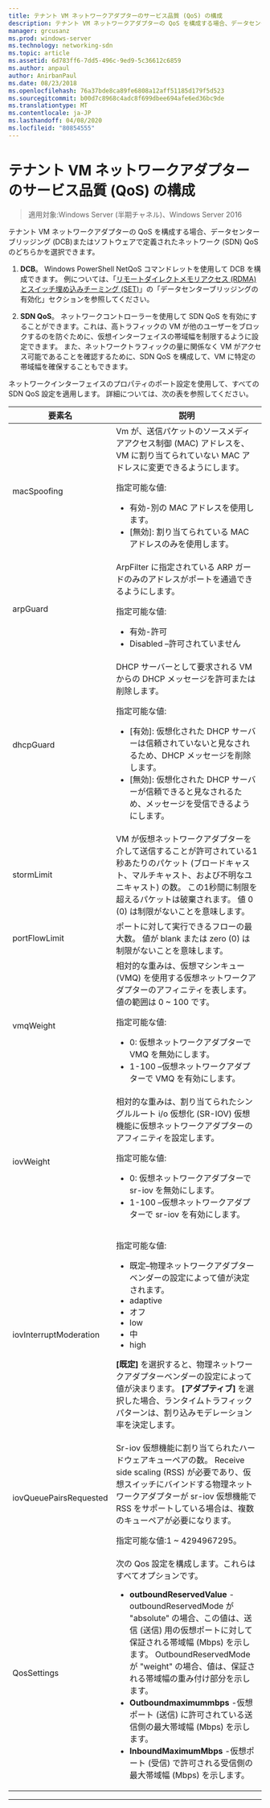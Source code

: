 ```yaml
---
title: テナント VM ネットワークアダプターのサービス品質 (QoS) の構成
description: テナント VM ネットワークアダプターの QoS を構成する場合、データセンターブリッジング \(DCB\)またはソフトウェアで定義されたネットワーク \(SDN\) QoS のどちらかを選択できます。
manager: grcusanz
ms.prod: windows-server
ms.technology: networking-sdn
ms.topic: article
ms.assetid: 6d783ff6-7dd5-496c-9ed9-5c36612c6859
ms.author: anpaul
author: AnirbanPaul
ms.date: 08/23/2018
ms.openlocfilehash: 76a37bde8ca89fe6808a12aff51185d179f5d523
ms.sourcegitcommit: b00d7c8968c4adc8f699dbee694afe6ed36bc9de
ms.translationtype: MT
ms.contentlocale: ja-JP
ms.lasthandoff: 04/08/2020
ms.locfileid: "80854555"
---
```

# <a name="configure-quality-of-service-qos-for-a-tenant-vm-network-adapter"></a>テナント VM ネットワークアダプターのサービス品質 (QoS) の構成

>適用対象:Windows Server (半期チャネル)、Windows Server 2016

テナント VM ネットワークアダプターの QoS を構成する場合、データセンターブリッジング \(DCB\)またはソフトウェアで定義されたネットワーク \(SDN\) QoS のどちらかを選択できます。

1.    **DCB**。 Windows PowerShell NetQoS コマンドレットを使用して DCB を構成できます。 例については、「[リモートダイレクトメモリアクセス (RDMA) とスイッチ埋め込みチーミング (SET)](../../../virtualization/hyper-v-virtual-switch/RDMA-and-Switch-Embedded-Teaming.md)」の「データセンターブリッジングの有効化」セクションを参照してください。

2.    **SDN QoS**。 ネットワークコントローラーを使用して SDN QoS を有効にすることができます。これは、高トラフィックの VM が他のユーザーをブロックするのを防ぐために、仮想インターフェイスの帯域幅を制限するように設定できます。  また、ネットワークトラフィックの量に関係なく VM がアクセス可能であることを確認するために、SDN QoS を構成して、VM に特定の帯域幅を確保することもできます。  

ネットワークインターフェイスのプロパティのポート設定を使用して、すべての SDN QoS 設定を適用します。 詳細については、次の表を参照してください。

|要素名|説明|
|------------|-----------| 
|macSpoofing| Vm が、送信パケットのソースメディアアクセス制御 \(MAC\) アドレスを、VM に割り当てられていない MAC アドレスに変更できるようにします。<p>指定可能な値:<ul><li>有効-別の MAC アドレスを使用します。</li><li>[無効]: 割り当てられている MAC アドレスのみを使用します。</li></ul>|
|arpGuard| ArpFilter に指定されている ARP ガードのみのアドレスがポートを通過できるようにします。<p>指定可能な値:<ul><li>有効-許可</li><li>Disabled –許可されていません</li></ul>|
|dhcpGuard| DHCP サーバーとして要求される VM からの DHCP メッセージを許可または削除します。 <p>指定可能な値:<ul><li>[有効]: 仮想化された DHCP サーバーは信頼されていないと見なされるため、DHCP メッセージを削除します。</li><li>[無効]: 仮想化された DHCP サーバーが信頼できると見なされるため、メッセージを受信できるようにします。</li></ul>|
|stormLimit| VM が仮想ネットワークアダプターを介して送信することが許可されている1秒あたりのパケット (ブロードキャスト、マルチキャスト、および不明なユニキャスト) の数。 この1秒間に制限を超えるパケットは破棄されます。 値 0 \(0\) は制限がないことを意味します。|
|portFlowLimit| ポートに対して実行できるフローの最大数。 値が blank または zero \(0\) は制限がないことを意味します。 |
|vmqWeight| 相対的な重みは、仮想マシンキュー (VMQ) を使用する仮想ネットワークアダプターのアフィニティを表します。 値の範囲は 0 ~ 100 です。<p>指定可能な値:<ul><li>0: 仮想ネットワークアダプターで VMQ を無効にします。</li><li>1-100 –仮想ネットワークアダプターで VMQ を有効にします。</li></ul>|
|iovWeight| 相対的な重みは、割り当てられたシングルルート i/o 仮想化 \(SR-IOV\) 仮想機能に仮想ネットワークアダプターのアフィニティを設定します。 <p>指定可能な値:<ul><li>0: 仮想ネットワークアダプターで sr-iov を無効にします。</li><li>1-100 –仮想ネットワークアダプターで sr-iov を有効にします。</li></ul>|
|iovInterruptModeration|<p>指定可能な値:<ul><li>既定–物理ネットワークアダプターベンダーの設定によって値が決定されます。</li><li>adaptive </li><li>オフ </li><li>low</li><li>中</li><li>high</li></ul><p>**[既定]** を選択すると、物理ネットワークアダプターベンダーの設定によって値が決まります。  **[アダプティブ]** を選択した場合、ランタイムトラフィックパターンは、割り込みモデレーション率を決定します。|
|iovQueuePairsRequested| Sr-iov 仮想機能に割り当てられたハードウェアキューペアの数。 Receive side scaling \(RSS\) が必要であり、仮想スイッチにバインドする物理ネットワークアダプターが sr-iov 仮想機能で RSS をサポートしている場合は、複数のキューペアが必要になります。 <p>指定可能な値:1 ~ 4294967295。|
|QosSettings| 次の Qos 設定を構成します。これらはすべてオプションです。 <ul><li>**outboundReservedValue** -outboundReservedMode が "absolute" の場合、この値は、送信 (送信) 用の仮想ポートに対して保証される帯域幅 (Mbps) を示します。 OutboundReservedMode が "weight" の場合、値は、保証される帯域幅の重み付け部分を示します。</li><li>**Outboundmaximummbps** -仮想ポート (送信) に許可されている送信側の最大帯域幅 (Mbps) を示します。</li><li>**InboundMaximumMbps** -仮想ポート (受信) で許可される受信側の最大帯域幅 (Mbps) を示します。</li></ul> |

---